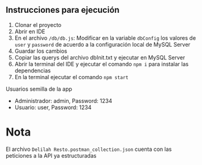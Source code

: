 
## Instrucciones para ejecución

1. Clonar el proyecto
2. Abrir en IDE
3. En el archivo `/db/db.js`: Modificar en la variable `dbConfig` los valores de `user` y `password` de acuerdo a la configuración local de MySQL Server
4. Guardar los cambios
5. Copiar las querys del archivo dbInit.txt y ejecutar en MySQL Server
5. Abrir la terminal del IDE y ejecutar el comando `npm i` para instalar las dependencias
6. En la terminal ejecutar el comando `npm start`

Usuarios semilla de la app 
* Administrador: admin, Password: 1234
* Usuario: user, Password: 1234

# Nota

El archivo `Delilah Resto.postman_collection.json` cuenta con las peticiones a la API ya estructuradas